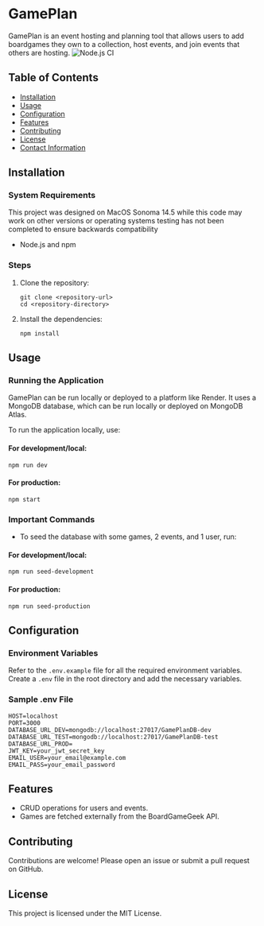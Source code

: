# GamePlan

GamePlan is an event hosting and planning tool that allows users to add boardgames they own to a collection, host events, and join events that others are hosting.
![Node.js CI](https://github.com/yourusername/gameplan-backend/workflows/Node.js%20CI/badge.svg)

## Table of Contents

- [Installation](#installation)
- [Usage](#usage)
- [Configuration](#configuration)
- [Features](#features)
- [Contributing](#contributing)
- [License](#license)
- [Contact Information](#contact-information)

## Installation

### System Requirements
This project was designed on MacOS Sonoma 14.5 while this code may work on other versions or operating systems testing has not been completed to ensure backwards compatibility
- Node.js and npm

### Steps

1. Clone the repository:

   ```
   git clone <repository-url>
   cd <repository-directory>
    ```

2. Install the dependencies:

   ```npm install```

## Usage

### Running the Application

GamePlan can be run locally or deployed to a platform like Render. It uses a MongoDB database, which can be run locally or deployed on MongoDB Atlas.

To run the application locally, use:

#### For development/local:
```npm run dev```
#### For production:
```npm start```

### Important Commands

- To seed the database with some games, 2 events, and 1 user, run:

#### For development/local:
  ```npm run seed-development```
#### For production:
  ```npm run seed-production```

## Configuration

### Environment Variables

Refer to the `.env.example` file for all the required environment variables. Create a `.env` file in the root directory and add the necessary variables.

### Sample .env File
```
HOST=localhost
PORT=3000
DATABASE_URL_DEV=mongodb://localhost:27017/GamePlanDB-dev
DATABASE_URL_TEST=mongodb://localhost:27017/GamePlanDB-test
DATABASE_URL_PROD=
JWT_KEY=your_jwt_secret_key
EMAIL_USER=your_email@example.com
EMAIL_PASS=your_email_password
```
## Features

- CRUD operations for users and events.
- Games are fetched externally from the BoardGameGeek API.

## Contributing

Contributions are welcome! Please open an issue or submit a pull request on GitHub.

## License

This project is licensed under the MIT License.